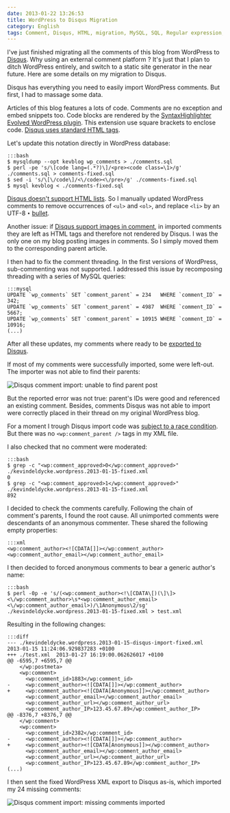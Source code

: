 ```yaml
---
date: 2013-01-22 13:26:53
title: WordPress to Disqus Migration
category: English
tags: Comment, Disqus, HTML, migration, MySQL, SQL, Regular expression, WordPress, Perl
---
```


I've just finished migrating all the comments of this blog from WordPress to
[Disqus](http://disqus.com). Why using an external comment platform ? It's just
that I plan to ditch WordPress entirely, and switch to a static site generator
in the near future. Here are some details on my migration to Disqus.

Disqus has everything you need to easily import WordPress comments. But first,
I had to massage some data.

Articles of this blog features a lots of code. Comments are no exception and
embed snippets too. Code blocks are rendered by the [SyntaxHighlighter Evolved
WordPress plugin](http://wordpress.org/extend/plugins/syntaxhighlighter/). This
extension use square brackets to enclose code. [Disqus uses standard HTML
tags](http://help.disqus.com/customer/portal/articles/665057).

Let's update this notation directly in WordPress database:

    :::bash
    $ mysqldump --opt kevblog wp_comments > ./comments.sql
    $ perl -pe 's/\[code lang=(.*?)\]/<pre><code class=\1>/g' ./comments.sql > comments-fixed.sql
    $ sed -i 's/\[\/code\]/<\/code><\/pre>/g' ./comments-fixed.sql
    $ mysql kevblog < ./comments-fixed.sql

[Disqus doesn't support HTML
lists](http://help.disqus.com/customer/portal/articles/466253-what-html-tags-are-allowed-within-comments).
So I manually updated WordPress comments to remove occurrences of `<ul>` and
`<ol>`, and replace `<li>` by an UTF-8 `•`
[bullet](http://en.wikipedia.org/wiki/Bullet_(typography)).

Another issue: if [Disqus support images in
comment](http://blog.disqus.com/post/3764930816/fun-with-images), in imported
comments they are left as HTML tags and therefore not rendered by Disqus. I was
the only one on my blog posting images in comments. So I simply moved them to
the corresponding parent article.

I then had to fix the comment threading. In the first versions of WordPress,
sub-commenting was not supported. I addressed this issue by recomposing
threading with a series of MySQL queries:

    :::mysql
    UPDATE `wp_comments` SET `comment_parent` = 234   WHERE `comment_ID` = 342;
    UPDATE `wp_comments` SET `comment_parent` = 4987  WHERE `comment_ID` = 5667;
    UPDATE `wp_comments` SET `comment_parent` = 10915 WHERE `comment_ID` = 10916;
    (...)

After all these updates, my comments where ready to be [exported to
Disqus](http://help.disqus.com/customer/portal/articles/466255-exporting-comments-from-wordpress-to-disqus).

If most of my comments were successfully imported, some were left-out. The
importer was not able to find their parents:

![Disqus comment import: unable to find parent
post](/uploads/2013/disqus-import-error.png)

But the reported error was not true: parent's IDs were good and referenced an
existing comment. Besides, comments Disqus was not able to import were
correctly placed in their thread on my original WordPress blog.

For a moment I trough Disqus import code was [subject to a race
condition](https://groups.google.com/d/topic/disqus-dev/LqCcFy67RJY/discussion).
But there was no `<wp:comment_parent />` tags in my XML file.

I also checked that no comment were moderated:

    :::bash
    $ grep -c "<wp:comment_approved>0</wp:comment_approved>" ./kevindeldycke.wordpress.2013-01-15-fixed.xml
    0
    $ grep -c "<wp:comment_approved>1</wp:comment_approved>" ./kevindeldycke.wordpress.2013-01-15-fixed.xml
    892

I decided to check the comments carefully. Following the chain of comment's
parents, I found the root cause. All unimported comments were descendants of an
anonymous commenter. These shared the following empty properties:

    :::xml
    <wp:comment_author><![CDATA[]]></wp:comment_author>
    <wp:comment_author_email></wp:comment_author_email>

I then decided to forced anonymous comments to bear a generic author's name:

    :::bash
    $ perl -0p -e 's/(<wp:comment_author><!\[CDATA\[)(\]\]><\/wp:comment_author>\s*<wp:comment_author_email><\/wp:comment_author_email>)/\1Anonymous\2/sg' ./kevindeldycke.wordpress.2013-01-15-fixed.xml > test.xml

Resulting in the following changes:

    :::diff
    --- ./kevindeldycke.wordpress.2013-01-15-disqus-import-fixed.xml        2013-01-15 11:24:06.929837283 +0100
    +++ ./test.xml  2013-01-27 16:19:00.062626017 +0100
    @@ -6595,7 +6595,7 @@
        </wp:postmeta>
        <wp:comment>
          <wp:comment_id>1883</wp:comment_id>
    -     <wp:comment_author><![CDATA[]]></wp:comment_author>
    +     <wp:comment_author><![CDATA[Anonymous]]></wp:comment_author>
          <wp:comment_author_email></wp:comment_author_email>
          <wp:comment_author_url></wp:comment_author_url>
          <wp:comment_author_IP>123.45.67.89</wp:comment_author_IP>
    @@ -8376,7 +8376,7 @@
        </wp:comment>
        <wp:comment>
          <wp:comment_id>2382</wp:comment_id>
    -     <wp:comment_author><![CDATA[]]></wp:comment_author>
    +     <wp:comment_author><![CDATA[Anonymous]]></wp:comment_author>
          <wp:comment_author_email></wp:comment_author_email>
          <wp:comment_author_url></wp:comment_author_url>
          <wp:comment_author_IP>123.45.67.89</wp:comment_author_IP>
    (...)

I then sent the fixed WordPress XML export to Disqus as-is, which imported my
24 missing comments:

![Disqus comment import: missing comments
imported](/uploads/2013/disqus-import-complete.png)
